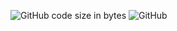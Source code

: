 <img alt="GitHub code size in bytes" src="https://img.shields.io/github/languages/code-size/CBot-official/CBot-python"> <img alt="GitHub" src="https://img.shields.io/github/license/CBot-official/CBot-python">
